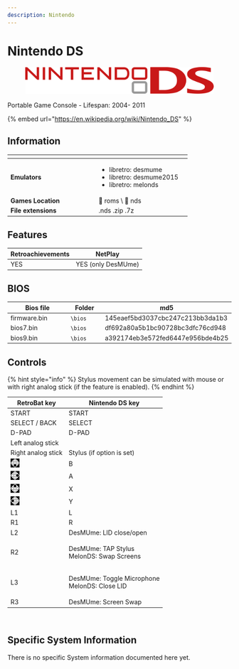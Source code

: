 ```yaml
---
description: Nintendo
---
```


# Nintendo DS

<div align="left">

<figure><img src="https://raw.githubusercontent.com/fabricecaruso/es-theme-carbon/master/art/logos/nds.svg" alt=""><figcaption></figcaption></figure>

</div>

Portable Game Console - Lifespan: 2004- 2011

{% embed url="https://en.wikipedia.org/wiki/Nintendo_DS" %}

## Information

<table data-header-hidden><thead><tr><th width="184"></th><th></th><th data-hidden></th></tr></thead><tbody><tr><td><strong>Emulators</strong></td><td><ul><li>libretro: desmume</li><li>libretro: desmume2015</li><li>libretro: melonds</li></ul></td><td></td></tr><tr><td><strong>Games Location</strong></td><td><span data-gb-custom-inline data-tag="emoji" data-code="1f4c1">📁</span> roms \ <span data-gb-custom-inline data-tag="emoji" data-code="1f4c2">📂</span> nds</td><td></td></tr><tr><td><strong>File extensions</strong></td><td>.nds .zip .7z</td><td></td></tr></tbody></table>

## Features

| Retroachievements | NetPlay            |
| ----------------- | ------------------ |
| YES               | YES (only DesMUme) |

## BIOS

<table><thead><tr><th width="187">Bios file</th><th width="98">Folder</th><th>md5</th></tr></thead><tbody><tr><td>firmware.bin</td><td><code>\bios</code></td><td>145eaef5bd3037cbc247c213bb3da1b3</td></tr><tr><td>bios7.bin</td><td><code>\bios</code></td><td>df692a80a5b1bc90728bc3dfc76cd948</td></tr><tr><td>bios9.bin</td><td><code>\bios</code></td><td>a392174eb3e572fed6447e956bde4b25</td></tr></tbody></table>

## Controls

{% hint style="info" %}
Stylus movement can be simulated with mouse or with right analog stick (if the feature is enabled).
{% endhint %}

| RetroBat key                                                                       | Nintendo DS key                                         |
| ---------------------------------------------------------------------------------- | ------------------------------------------------------- |
| START                                                                              | START                                                   |
| SELECT / BACK                                                                      | SELECT                                                  |
| D-PAD                                                                              | D-PAD                                                   |
| Left analog stick                                                                  |                                                         |
| Right analog stick                                                                 | Stylus (if option is set)                               |
| ![A](<../../../../.gitbook/assets/image (25).png>)                                 | B                                                       |
| ![B](<../../../../.gitbook/assets/image (11).png>)                                 | A                                                       |
| <img src="../../../../.gitbook/assets/image (45).png" alt="" data-size="original"> | X                                                       |
| <img src="../../../../.gitbook/assets/image (43).png" alt="" data-size="line">     | Y                                                       |
| L1                                                                                 | L                                                       |
| R1                                                                                 | R                                                       |
| L2                                                                                 | DesMUme: LID close/open                                 |
| R2                                                                                 | <p>DesMUme: TAP Stylus<br>MelonDS: Swap Screens</p>     |
| L3                                                                                 | <p>DesMUme: Toggle Microphone<br>MelonDS: Close LID</p> |
| R3                                                                                 | DesMUme: Screen Swap                                    |

<div align="left">

<figure><img src="https://i.imgur.com/5Fa7LxI.png" alt=""><figcaption></figcaption></figure>

</div>

## Specific System Information

There is no specific System information documented here yet.
